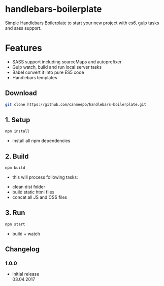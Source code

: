 # handlebars-boilerplate
Simple Handlebars Boilerplate to start your new project with es6, gulp tasks and sass support.

# Features
* SASS support including sourceMaps and autoprefixer
* Gulp watch, build and run local server tasks
* Babel convert it into pure ES5 code
* Handlebars templates

## Download 
```bash
git clone https://github.com/canmeepo/handlebars-boilerplate.git
```

## 1. Setup
```bash
npm install
```

- install all npm dependencies

## 2. Build
```bash
npm build
```
- this will process following tasks:
* clean dist folder
* build static html files 
* concat all JS and CSS files


## 3. Run
```bash
npm start
```
- build + watch 

## Changelog

### 1.0.0
- initial release<br>
03.04.2017
